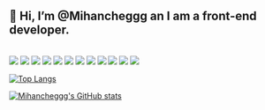 ## 👋 Hi, I’m @Mihancheggg an I am a front-end developer.
<br/>

<img src ="https://img.shields.io/badge/HTML5-000066?style=fort-the-badge&logo=HTML5">
<img src ="https://img.shields.io/badge/CSS3-000066?style=fort-the-badge&logo=CSS3">
<img src ="https://img.shields.io/badge/JavaScript-000066?style=fort-the-badge&logo=JavaScript">
<img src ="https://img.shields.io/badge/TypeScript-000066?style=fort-the-badge&logo=TypeScript">
<img src ="https://img.shields.io/badge/React-000066?style=fort-the-badge&logo=React">
<img src ="https://img.shields.io/badge/Redux-000066?style=fort-the-badge&logo=Redux">
<img src ="https://img.shields.io/badge/Git-000066?style=fort-the-badge&logo=Git">
<img src ="https://img.shields.io/badge/MUI-000066?style=fort-the-badge&logo=MUI">
<img src ="https://img.shields.io/badge/Jest-000066?style=fort-the-badge&logo=Jest">
<img src ="https://img.shields.io/badge/Storybook-000066?style=fort-the-badge&logo=Storybook">
<img src ="https://img.shields.io/badge/WebStorm-000066?style=fort-the-badge&logo=WebStorm">
<img src ="https://img.shields.io/badge/VS Code-000066?style=fort-the-badge&logo=Visual Studio Code">

<br/>

[![Top Langs](https://github-readme-stats.vercel.app/api/top-langs/?username=Mihancheggg&layout=compact&theme=dark)](https://github.com/Mihancheggg/github-readme-stats)

[![Mihancheggg's GitHub stats](https://github-readme-stats.vercel.app/api?username=Mihancheggg&show_icons=true&theme=dark)](https://github.com/anuraghazra/github-readme-stats)
